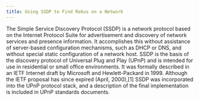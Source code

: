```yaml
---
title: Using SSDP to Find Rokus on a Network
---
```


The Simple Service Discovery Protocol (SSDP) is a network protocol based on the Internet Protocol Suite for advertisement and discovery of network services and presence information. It accomplishes this without assistance of server-based configuration mechanisms, such as DHCP or DNS, and without special static configuration of a network host. SSDP is the basis of the discovery protocol of Universal Plug and Play (UPnP) and is intended for use in residential or small office environments. It was formally described in an IETF Internet draft by Microsoft and Hewlett-Packard in 1999. Although the IETF proposal has since expired (April, 2000),[1] SSDP was incorporated into the UPnP protocol stack, and a description of the final implementation is included in UPnP standards documents.

<script src="https://gist.github.com/walchko/cfe5890af7eb73504eb2ef093c2a2b58.js"></script>
